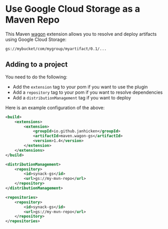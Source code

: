 # Use Google Cloud Storage as a Maven Repo

This Maven [wagon](http://maven.apache.org/wagon/) extension allows you to resolve and deploy artifacts using Google Cloud Storage:

    gs://mybucket/com/mygroup/myartifact/0.1/...

## Adding to a project 

You need to do the following:

 - Add the `extension` tag to your pom if you want to use the plugin
 - Add a `repository` tag to your pom if you want to resolve dependencies
 - Add a `distributionManagement` tag if you want to deploy

Here is an example configuration of the above:

```xml
<build>
    <extensions>
        <extension>
            <groupId>io.github.janhicken</groupId>
            <artifactId>maven.wagon-gs</artifactId>
            <version>1.4</version>
        </extension>
    </extensions>
</build>

<distributionManagement>
    <repository>
        <id>synack-gs</id>
        <url>gs://my-mvn-repo</url>
    </repository>
</distributionManagement>

<repositories>
    <repository>
        <id>synack-gs</id>
        <url>gs://my-mvn-repo</url>
    </repository>
</repositories> 
```
